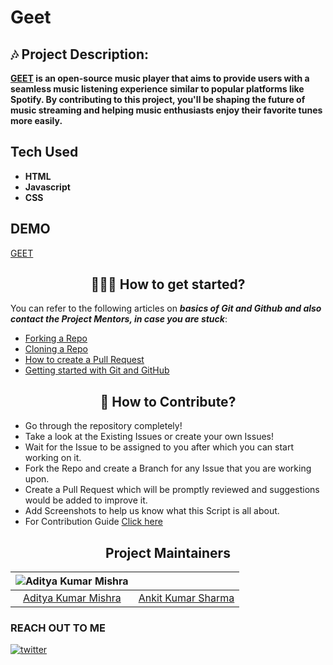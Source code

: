 # Geet


## 🎶 Project Description:
**[GEET](https://adityageet.netlify.app/) is an open-source music player that aims to provide users with a seamless music listening experience similar to popular platforms like Spotify. By contributing to this project, you'll be shaping the future of music streaming and helping music enthusiasts enjoy their favorite tunes more easily.**

## Tech Used
- **HTML**
- **Javascript**
- **CSS**

## DEMO
[GEET](https://adityageet.netlify.app/)
  
<h2 align=center> 👨🏻‍💻 How to get started? </h2> 

You can refer to the following articles on **_basics of Git and Github and also contact the Project Mentors, in case you are stuck_**:

- [Forking a Repo](https://help.github.com/en/github/getting-started-with-github/fork-a-repo)
- [Cloning a Repo](https://docs.github.com/en/repositories/creating-and-managing-repositories/cloning-a-repository)
- [How to create a Pull Request](https://opensource.com/article/19/7/create-pull-request-github)
- [Getting started with Git and GitHub](https://www.youtube.com/watch?v=apGV9Kg7ics&t=1878s)

<h2 align=center> 📝 How to Contribute? </h2>  


- Go through the repository completely!
- Take a look at the Existing Issues or create your own Issues!
- Wait for the Issue to be assigned to you after which you can start working on it.
- Fork the Repo and create a Branch for any Issue that you are working upon.
- Create a Pull Request which will be promptly reviewed and suggestions would be added to improve it.
- Add Screenshots to help us know what this Script is all about.
- For Contribution Guide [Click here](./CONTRIBUTING.md)

<h2 align=center> Project Maintainers </h2> 

| ![Aditya Kumar Mishra](https://github.com/adityakmrmishra.png?size=100) ||
| :--------------------------------------------------: | :--------------------------------------------------: |
| [Aditya Kumar Mishra](https://github.com/adityakmrmishra)       | [Ankit Kumar Sharma ](https://github.com/GuryonAnkit)       |


### **REACH OUT TO ME**
[![twitter](https://img.shields.io/badge/twitter-0A66C2?style=for-the-badge&logo=twitter&logoColor=white)](https://twitter.com/adityakmrmishra)








